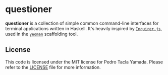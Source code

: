 questioner
==========
**questioner** is a collection of simple common command-line interfaces for
terminal applications written in Haskell. It's heavily inspired by
[`Inquirer.js`](https://github.com/SBoudrias/Inquirer.js/), used in the
[`yeoman`](http://yeoman.io/) scaffolding tool.

License
-------
This code is licensed under the MIT license for Pedro Tacla Yamada. Please refer
to the [LICENSE](/LICENSE) file for more information.
